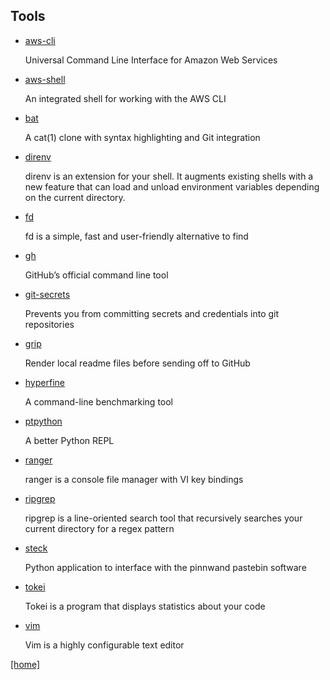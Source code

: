 ## Tools

- [aws-cli](https://github.com/aws/aws-cli)

    Universal Command Line Interface for Amazon Web Services

- [aws-shell](https://github.com/awslabs/aws-shell)

    An integrated shell for working with the AWS CLI

- [bat](https://github.com/sharkdp/bat)

    A cat(1) clone with syntax highlighting and Git integration

- [direnv](https://direnv.net/)

    direnv is an extension for your shell. It augments existing shells with a
    new feature that can load and unload environment variables depending on the
    current directory.

- [fd](https://github.com/sharkdp/fd)

    fd is a simple, fast and user-friendly alternative to find

- [gh](https://github.com/cli/cli)

    GitHub’s official command line tool

- [git-secrets](https://github.com/awslabs/git-secrets)

    Prevents you from committing secrets and credentials into git repositories

- [grip](https://github.com/joeyespo/grip)

    Render local readme files before sending off to GitHub

- [hyperfine](https://github.com/sharkdp/hyperfine)

    A command-line benchmarking tool

- [ptpython](https://github.com/prompt-toolkit/ptpython)

    A better Python REPL

- [ranger](https://github.com/ranger/ranger)

    ranger is a console file manager with VI key bindings

- [ripgrep](https://github.com/BurntSushi/ripgrep)

    ripgrep is a line-oriented search tool that recursively searches your
    current directory for a regex pattern

- [steck](https://github.com/supakeen/steck)

    Python application to interface with the pinnwand pastebin software

- [tokei](https://github.com/XAMPPRocky/tokei)

    Tokei is a program that displays statistics about your code

- [vim](https://www.vim.org/)

    Vim is a highly configurable text editor

[[home]](https://torandu.github.io/)
